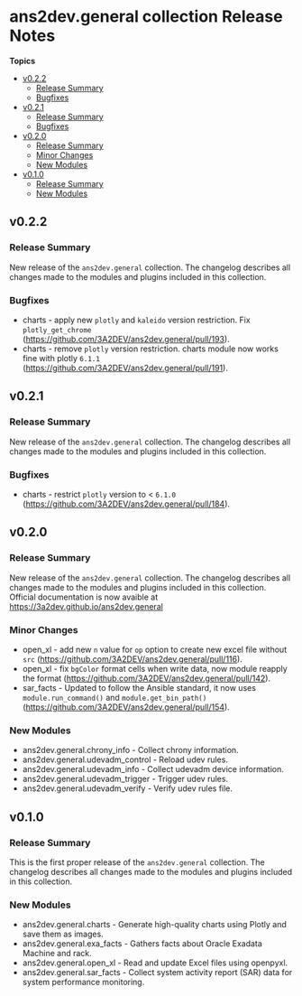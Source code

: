 # ans2dev\.general collection Release Notes

**Topics**

- <a href="#v0-2-2">v0\.2\.2</a>
    - <a href="#release-summary">Release Summary</a>
    - <a href="#bugfixes">Bugfixes</a>
- <a href="#v0-2-1">v0\.2\.1</a>
    - <a href="#release-summary-1">Release Summary</a>
    - <a href="#bugfixes-1">Bugfixes</a>
- <a href="#v0-2-0">v0\.2\.0</a>
    - <a href="#release-summary-2">Release Summary</a>
    - <a href="#minor-changes">Minor Changes</a>
    - <a href="#new-modules">New Modules</a>
- <a href="#v0-1-0">v0\.1\.0</a>
    - <a href="#release-summary-3">Release Summary</a>
    - <a href="#new-modules-1">New Modules</a>

<a id="v0-2-2"></a>
## v0\.2\.2

<a id="release-summary"></a>
### Release Summary

New release of the <code>ans2dev\.general</code> collection\.
The changelog describes all changes made to the modules and plugins included in this collection\.

<a id="bugfixes"></a>
### Bugfixes

* charts \- apply new <code>plotly</code> and <code>kaleido</code> version restriction\. Fix <code>plotly\_get\_chrome</code> \([https\://github\.com/3A2DEV/ans2dev\.general/pull/193](https\://github\.com/3A2DEV/ans2dev\.general/pull/193)\)\.
* charts \- remove <code>plotly</code> version restriction\. charts module now works fine with plotly <code>6\.1\.1</code> \([https\://github\.com/3A2DEV/ans2dev\.general/pull/191](https\://github\.com/3A2DEV/ans2dev\.general/pull/191)\)\.

<a id="v0-2-1"></a>
## v0\.2\.1

<a id="release-summary-1"></a>
### Release Summary

New release of the <code>ans2dev\.general</code> collection\.
The changelog describes all changes made to the modules and plugins included in this collection\.

<a id="bugfixes-1"></a>
### Bugfixes

* charts \- restrict <code>plotly</code> version to \< <code>6\.1\.0</code> \([https\://github\.com/3A2DEV/ans2dev\.general/pull/184](https\://github\.com/3A2DEV/ans2dev\.general/pull/184)\)\.

<a id="v0-2-0"></a>
## v0\.2\.0

<a id="release-summary-2"></a>
### Release Summary

New release of the <code>ans2dev\.general</code> collection\.
The changelog describes all changes made to the modules and plugins included in this collection\.
Official documentation is now avaible at [https\://3a2dev\.github\.io/ans2dev\.general](https\://3a2dev\.github\.io/ans2dev\.general)

<a id="minor-changes"></a>
### Minor Changes

* open\_xl \- add new <code>n</code> value for <code>op</code> option to create new excel file without <code>src</code> \([https\://github\.com/3A2DEV/ans2dev\.general/pull/116](https\://github\.com/3A2DEV/ans2dev\.general/pull/116)\)\.
* open\_xl \- fix <code>bgColor</code> format cells when write data\, now module reapply the format \([https\://github\.com/3A2DEV/ans2dev\.general/pull/142](https\://github\.com/3A2DEV/ans2dev\.general/pull/142)\)\.
* sar\_facts \- Updated to follow the Ansible standard\, it now uses <code>module\.run\_command\(\)</code> and <code>module\.get\_bin\_path\(\)</code> \([https\://github\.com/3A2DEV/ans2dev\.general/pull/154](https\://github\.com/3A2DEV/ans2dev\.general/pull/154)\)\.

<a id="new-modules"></a>
### New Modules

* ans2dev\.general\.chrony\_info \- Collect chrony information\.
* ans2dev\.general\.udevadm\_control \- Reload udev rules\.
* ans2dev\.general\.udevadm\_info \- Collect udevadm device information\.
* ans2dev\.general\.udevadm\_trigger \- Trigger udev rules\.
* ans2dev\.general\.udevadm\_verify \- Verify udev rules file\.

<a id="v0-1-0"></a>
## v0\.1\.0

<a id="release-summary-3"></a>
### Release Summary

This is the first proper release of the <code>ans2dev\.general</code> collection\.
The changelog describes all changes made to the modules and plugins included in this collection\.

<a id="new-modules-1"></a>
### New Modules

* ans2dev\.general\.charts \- Generate high\-quality charts using Plotly and save them as images\.
* ans2dev\.general\.exa\_facts \- Gathers facts about Oracle Exadata Machine and rack\.
* ans2dev\.general\.open\_xl \- Read and update Excel files using openpyxl\.
* ans2dev\.general\.sar\_facts \- Collect system activity report \(SAR\) data for system performance monitoring\.
